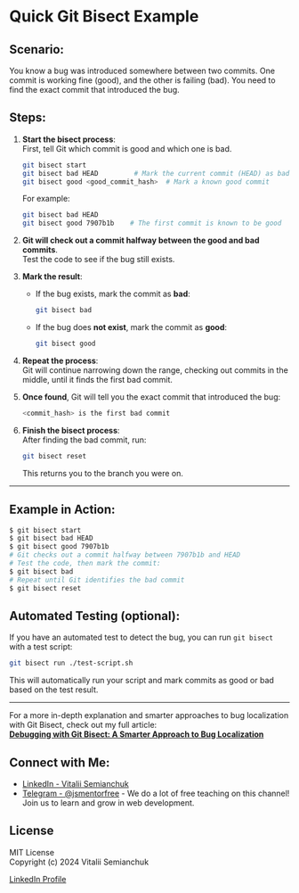 # Quick Git Bisect Example

## Scenario:
You know a bug was introduced somewhere between two commits. One commit is working fine (good), and the other is failing (bad). You need to find the exact commit that introduced the bug.

## Steps:

1. **Start the bisect process**:  
   First, tell Git which commit is good and which one is bad.
   ```bash
   git bisect start
   git bisect bad HEAD         # Mark the current commit (HEAD) as bad
   git bisect good <good_commit_hash>  # Mark a known good commit
   ```

   For example:
   ```bash
   git bisect bad HEAD
   git bisect good 7907b1b    # The first commit is known to be good
   ```

2. **Git will check out a commit halfway between the good and bad commits**.  
   Test the code to see if the bug still exists.

3. **Mark the result**:
   - If the bug exists, mark the commit as **bad**:
     ```bash
     git bisect bad
     ```
   - If the bug does **not exist**, mark the commit as **good**:
     ```bash
     git bisect good
     ```

4. **Repeat the process**:  
   Git will continue narrowing down the range, checking out commits in the middle, until it finds the first bad commit.

5. **Once found**, Git will tell you the exact commit that introduced the bug:
   ```bash
   <commit_hash> is the first bad commit
   ```

6. **Finish the bisect process**:  
   After finding the bad commit, run:
   ```bash
   git bisect reset
   ```
   This returns you to the branch you were on.

---

## Example in Action:
```bash
$ git bisect start
$ git bisect bad HEAD
$ git bisect good 7907b1b
# Git checks out a commit halfway between 7907b1b and HEAD
# Test the code, then mark the commit:
$ git bisect bad
# Repeat until Git identifies the bad commit
$ git bisect reset
```

## Automated Testing (optional):
If you have an automated test to detect the bug, you can run `git bisect` with a test script:
```bash
git bisect run ./test-script.sh
```

This will automatically run your script and mark commits as good or bad based on the test result.

---

For a more in-depth explanation and smarter approaches to bug localization with Git Bisect, check out my full article:  
[**Debugging with Git Bisect: A Smarter Approach to Bug Localization**](https://medium.com/@vitaliisemianchuk/debugging-with-git-bisect-a-smarter-approach-to-bug-localization-e550da92e19a)

## Connect with Me:
- [LinkedIn - Vitalii Semianchuk](https://www.linkedin.com/in/vitalii-semianchuk-9812a786/)
- [Telegram - @jsmentorfree](https://t.me/jsmentorfree) - We do a lot of free teaching on this channel! Join us to learn and grow in web development.

## License

MIT License  
Copyright (c) 2024 Vitalii Semianchuk  

[LinkedIn Profile](https://www.linkedin.com/in/vitalii-semianchuk-9812a786/)
